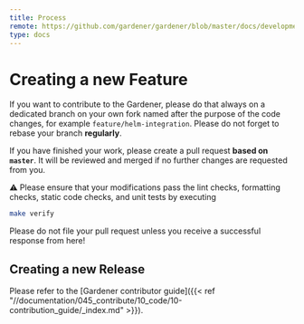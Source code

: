 ```yaml
---
title: Process
remote: https://github.com/gardener/gardener/blob/master/docs/development/process.md
type: docs
---
```

# Creating a new Feature

If you want to contribute to the Gardener, please do that always on a dedicated branch on your own fork named after the purpose of the code changes, for example `feature/helm-integration`.
Please do not forget to rebase your branch **regularly**.

If you have finished your work, please create a pull request **based on `master`**. It will be reviewed and merged if no further changes are requested from you.

:warning: Please ensure that your modifications pass the lint checks, formatting checks, static code checks, and unit tests by executing

```bash
make verify
```

Please do not file your pull request unless you receive a successful response from here!

## Creating a new Release

Please refer to the [Gardener contributor guide]({{< ref "//documentation/045_contribute/10_code/10-contribution_guide/_index.md" >}}).
